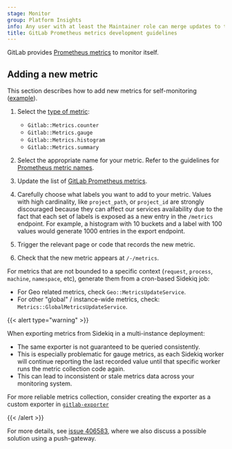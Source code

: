 ```yaml
---
stage: Monitor
group: Platform Insights
info: Any user with at least the Maintainer role can merge updates to this content. For details, see https://docs.gitlab.com/ee/development/development_processes.html#development-guidelines-review.
title: GitLab Prometheus metrics development guidelines
---
```


GitLab provides [Prometheus metrics](../administration/monitoring/prometheus/gitlab_metrics.md)
to monitor itself.

## Adding a new metric

This section describes how to add new metrics for self-monitoring
([example](https://gitlab.com/gitlab-org/gitlab/-/merge_requests/15440)).

1. Select the [type of metric](https://gitlab.com/gitlab-org/ruby/gems/prometheus-client-mmap#metrics):

   - `Gitlab::Metrics.counter`
   - `Gitlab::Metrics.gauge`
   - `Gitlab::Metrics.histogram`
   - `Gitlab::Metrics.summary`

1. Select the appropriate name for your metric. Refer to the guidelines
   for [Prometheus metric names](https://prometheus.io/docs/practices/naming/#metric-names).
1. Update the list of [GitLab Prometheus metrics](../administration/monitoring/prometheus/gitlab_metrics.md).
1. Carefully choose what labels you want to add to your metric. Values with high cardinality,
   like `project_path`, or `project_id` are strongly discouraged because they can affect our services
   availability due to the fact that each set of labels is exposed as a new entry in the `/metrics` endpoint.
   For example, a histogram with 10 buckets and a label with 100 values would generate 1000
   entries in the export endpoint.
1. Trigger the relevant page or code that records the new metric.
1. Check that the new metric appears at `/-/metrics`.

For metrics that are not bounded to a specific context (`request`, `process`, `machine`, `namespace`, etc),
generate them from a cron-based Sidekiq job:

- For Geo related metrics, check `Geo::MetricsUpdateService`.
- For other "global" / instance-wide metrics, check: `Metrics::GlobalMetricsUpdateService`.

{{< alert type="warning" >}}

When exporting metrics from Sidekiq in a multi-instance deployment:

- The same exporter is not guaranteed to be queried consistently.
- This is especially problematic for gauge metrics, as each Sidekiq worker will continue reporting the last recorded value
until that specific worker runs the metric collection code again.
- This can lead to inconsistent or stale metrics data across your monitoring system.

For more reliable metrics collection, consider creating the exporter as a custom exporter
in [`gitlab-exporter`](https://gitlab.com/gitlab-org/ruby/gems/gitlab-exporter/)

{{< /alert >}}

For more details, see [issue 406583](https://gitlab.com/gitlab-org/gitlab/-/issues/406583),
where we also discuss a possible solution using a push-gateway.
